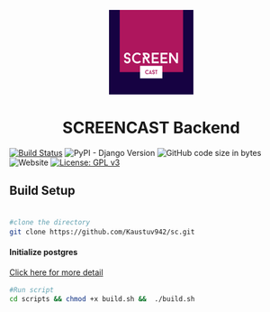 <p align="center">
  <a href="https://scapi.trennds.com/api">
    <img alt="logo" src="screencastlogo.png" width="150" />
  </a>
</p>
<h1 align="center">
  SCREENCAST Backend
</h1>


[![Build Status](https://travis-ci.com/Kaustuv942/sc.svg?branch=withoutdockerdeploy)](https://travis-ci.com/Kaustuv942/sc) ![PyPI - Django Version](https://img.shields.io/pypi/djversions/djangorestframework) ![GitHub code size in bytes](https://img.shields.io/github/languages/code-size/Kaustuv942/sc) ![Website](https://img.shields.io/website?url=https%3A%2F%2Fscapi.trennds.com%2Fapi%2F) [![License: GPL v3](https://img.shields.io/badge/License-GPLv3-blue.svg)](https://www.gnu.org/licenses/gpl-3.0)

## Build Setup

```bash

#clone the directory
git clone https://github.com/Kaustuv942/sc.git

```
#### Initialize postgres

[Click here for more detail ](https://stackoverflow.com/questions/1471571/how-to-configure-postgresql-for-the-first-time)
```bash
#Run script
cd scripts && chmod +x build.sh &&  ./build.sh 
```
